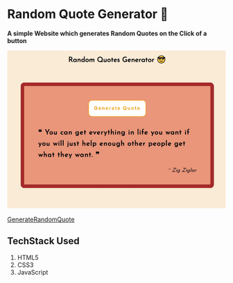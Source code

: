 # Random Quote Generator 🥰

**A simple Website which generates Random Quotes on the Click of a button**

![GUI Image](./img.jpg)

[GenerateRandomQuote](https://randomquotebyaritra.netlify.app/)

## TechStack Used

1. HTML5
2. CSS3
3. JavaScript
